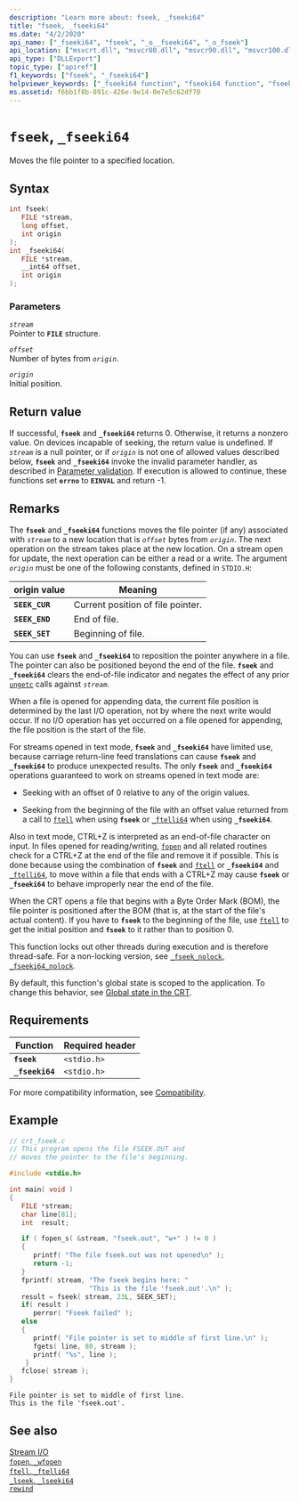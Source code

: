 ```yaml
---
description: "Learn more about: fseek, _fseeki64"
title: "fseek, _fseeki64"
ms.date: "4/2/2020"
api_name: ["_fseeki64", "fseek", "_o__fseeki64", "_o_fseek"]
api_location: ["msvcrt.dll", "msvcr80.dll", "msvcr90.dll", "msvcr100.dll", "msvcr100_clr0400.dll", "msvcr110.dll", "msvcr110_clr0400.dll", "msvcr120.dll", "msvcr120_clr0400.dll", "ucrtbase.dll", "api-ms-win-crt-stdio-l1-1-0.dll", "api-ms-win-crt-private-l1-1-0.dll"]
api_type: ["DLLExport"]
topic_type: ["apiref"]
f1_keywords: ["fseek", "_fseeki64"]
helpviewer_keywords: ["_fseeki64 function", "fseeki64 function", "fseek function", "file pointers [C++], moving", "file pointers [C++]", "seek file pointers"]
ms.assetid: f6bb1f8b-891c-426e-9e14-0e7e5c62df70
---
```

# `fseek`, `_fseeki64`

Moves the file pointer to a specified location.

## Syntax

```C
int fseek(
   FILE *stream,
   long offset,
   int origin
);
int _fseeki64(
   FILE *stream,
   __int64 offset,
   int origin
);
```

### Parameters

*`stream`*<br/>
Pointer to **`FILE`** structure.

*`offset`*<br/>
Number of bytes from *`origin`*.

*`origin`*<br/>
Initial position.

## Return value

If successful, **`fseek`** and **`_fseeki64`** returns 0. Otherwise, it returns a nonzero value. On devices incapable of seeking, the return value is undefined. If *`stream`* is a null pointer, or if *`origin`* is not one of allowed values described below, **`fseek`** and **`_fseeki64`** invoke the invalid parameter handler, as described in [Parameter validation](../parameter-validation.md). If execution is allowed to continue, these functions set **`errno`** to **`EINVAL`** and return -1.

## Remarks

The **`fseek`** and **`_fseeki64`** functions moves the file pointer (if any) associated with *`stream`* to a new location that is *`offset`* bytes from *`origin`*. The next operation on the stream takes place at the new location. On a stream open for update, the next operation can be either a read or a write. The argument *`origin`* must be one of the following constants, defined in `STDIO.H`:

|origin value|Meaning|
|-|-|
| **`SEEK_CUR`** | Current position of file pointer. |
| **`SEEK_END`** | End of file. |
| **`SEEK_SET`** | Beginning of file. |

You can use **`fseek`** and **`_fseeki64`** to reposition the pointer anywhere in a file. The pointer can also be positioned beyond the end of the file. **`fseek`** and **`_fseeki64`** clears the end-of-file indicator and negates the effect of any prior [`ungetc`](ungetc-ungetwc.md) calls against *`stream`*.

When a file is opened for appending data, the current file position is determined by the last I/O operation, not by where the next write would occur. If no I/O operation has yet occurred on a file opened for appending, the file position is the start of the file.

For streams opened in text mode, **`fseek`** and **`_fseeki64`** have limited use, because carriage return-line feed translations can cause **`fseek`** and **`_fseeki64`** to produce unexpected results. The only **`fseek`** and **`_fseeki64`** operations guaranteed to work on streams opened in text mode are:

- Seeking with an offset of 0 relative to any of the origin values.

- Seeking from the beginning of the file with an offset value returned from a call to [`ftell`](ftell-ftelli64.md) when using **`fseek`** or [`_ftelli64`](ftell-ftelli64.md) when using **`_fseeki64`**.

Also in text mode, CTRL+Z is interpreted as an end-of-file character on input. In files opened for reading/writing, [`fopen`](fopen-wfopen.md) and all related routines check for a CTRL+Z at the end of the file and remove it if possible. This is done because using the combination of **`fseek`** and [`ftell`](ftell-ftelli64.md) or **`_fseeki64`** and [`_ftelli64`](ftell-ftelli64.md), to move within a file that ends with a CTRL+Z may cause **`fseek`** or **`_fseeki64`** to behave improperly near the end of the file.

When the CRT opens a file that begins with a Byte Order Mark (BOM), the file pointer is positioned after the BOM (that is, at the start of the file's actual content). If you have to **`fseek`** to the beginning of the file, use [`ftell`](ftell-ftelli64.md) to get the initial position and **`fseek`** to it rather than to position 0.

This function locks out other threads during execution and is therefore thread-safe. For a non-locking version, see [`_fseek_nolock`, `_fseeki64_nolock`](fseek-nolock-fseeki64-nolock.md).

By default, this function's global state is scoped to the application. To change this behavior, see [Global state in the CRT](../global-state.md).

## Requirements

|Function|Required header|
|--------------|---------------------|
|**`fseek`**|`<stdio.h>`|
|**`_fseeki64`**|`<stdio.h>`|

For more compatibility information, see [Compatibility](../compatibility.md).

## Example

```C
// crt_fseek.c
// This program opens the file FSEEK.OUT and
// moves the pointer to the file's beginning.

#include <stdio.h>

int main( void )
{
   FILE *stream;
   char line[81];
   int  result;

   if ( fopen_s( &stream, "fseek.out", "w+" ) != 0 )
   {
      printf( "The file fseek.out was not opened\n" );
      return -1;
   }
   fprintf( stream, "The fseek begins here: "
                    "This is the file 'fseek.out'.\n" );
   result = fseek( stream, 23L, SEEK_SET);
   if( result )
      perror( "Fseek failed" );
   else
   {
      printf( "File pointer is set to middle of first line.\n" );
      fgets( line, 80, stream );
      printf( "%s", line );
    }
   fclose( stream );
}
```

```Output
File pointer is set to middle of first line.
This is the file 'fseek.out'.
```

## See also

[Stream I/O](../stream-i-o.md)\
[`fopen`, `_wfopen`](fopen-wfopen.md)\
[`ftell`, `_ftelli64`](ftell-ftelli64.md)\
[`_lseek`, `_lseeki64`](lseek-lseeki64.md)\
[`rewind`](rewind.md)
